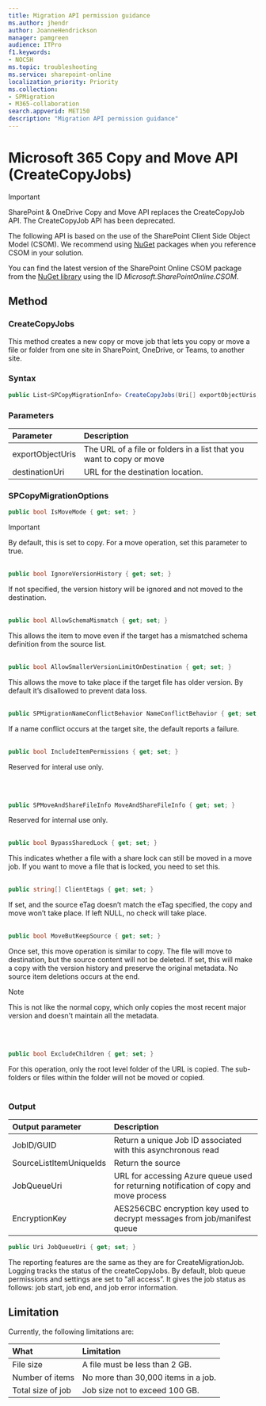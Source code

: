 ```yaml
---
title: Migration API permission guidance
ms.author: jhendr
author: JoanneHendrickson
manager: pamgreen
audience: ITPro
f1.keywords:
- NOCSH
ms.topic: troubleshooting
ms.service: sharepoint-online
localization_priority: Priority
ms.collection: 
- SPMigration
- M365-collaboration
search.appverid: MET150
description: "Migration API permission guidance"
---
```

# Microsoft 365 Copy and Move API (CreateCopyJobs)

>[!Important]
>SharePoint & OneDrive Copy and Move API replaces the CreateCopyJob API.  The CreateCopyJob API has been deprecated. 


The following API is based on the use of the SharePoint Client Side Object Model (CSOM). We recommend using [NuGet](https://www.nuget.org/) packages when you reference CSOM in your solution. 

You can find the latest version of the SharePoint Online CSOM package from the [NuGet library](https://www.nuget.org/) using the ID *Microsoft.SharePointOnline.CSOM*. 


## Method

### CreateCopyJobs
This method creates a new copy or move job that lets you  copy or move a file or folder from one site in SharePoint, OneDrive, or Teams, to another site. 

### Syntax

```cs
public List<SPCopyMigrationInfo> CreateCopyJobs(Uri[] exportObjectUris, Uri destinationUri, SPCopyMigrationOptions options)
 ```  

### Parameters

|**Parameter**|**Description**|
|:-----|:-----|
|exportObjectUris|The URL of a file or folders in a list that you want to copy or move|
|destinationUri|URL for the destination location.|

### SPCopyMigrationOptions


```cs
public bool IsMoveMode { get; set; }
```
>[!Important]
>By default, this is set to copy. For a move operation, set this parameter to true.
</br></br>




```cs
public bool IgnoreVersionHistory { get; set; }
```

If not specified, the version history will be ignored and not moved to the destination.
</br></br>




```cs
public bool AllowSchemaMismatch { get; set; }
```
This allows the item to move even if the target has a mismatched schema definition from the source list. 
</br>
</br>


```CS
public bool AllowSmallerVersionLimitOnDestination { get; set; }
```

This allows the move to take place if the target file has older version. By default it’s disallowed to prevent data loss.
</br>
</br>


```cs
public SPMigrationNameConflictBehavior NameConflictBehavior { get; set; }
```

If a name conflict occurs at the target site, the default reports a failure.
</br>
</br>


```cs
public bool IncludeItemPermissions { get; set; }
```
Reserved for interal use only.

</br>
</br>

```cs
public SPMoveAndShareFileInfo MoveAndShareFileInfo { get; set; }
```
Reserved for internal use only.
</br>
</br>

```cs
public bool BypassSharedLock { get; set; }
```
This indicates whether a file with a share lock can still be moved in a move job. If you want to move a file that is locked, you need to set this.
</br>
</br>

```cs
public string[] ClientEtags { get; set; }
```

If set, and the source eTag doesn’t match the eTag specified, the copy and move won’t take place. If left NULL, no check will take place.
</br>
</br>

```cs
public bool MoveButKeepSource { get; set; }
```

Once set, this move operation is similar to copy. The file will move to destination, but the source content will not be deleted. If set, this will make a copy with the version history and preserve the original metadata. No source item deletions occurs at the end. 

>[!Note]
>This is not like the normal copy, which only copies the most recent major version and doesn't maintain all the metadata.


</br>
</br>


```cs
public bool ExcludeChildren { get; set; }
```
For this operation, only the root level folder of the URL is copied. The sub-folders or files within the folder will not be moved or copied.
</br>
</br>

### Output

|**Output parameter**|**Description**|
|:-----|:-----|
|JobID/GUID|Return a unique Job ID associated with this asynchronous read|
|SourceListItemUniqueIds|Return the source |
|JobQueueUri|URL for accessing Azure queue used for returning notification of copy and move process|
|EncryptionKey|	AES256CBC encryption key used to decrypt messages from job/manifest queue|


```cs
public Uri JobQueueUri { get; set; }
```

The reporting features are the same as they are for CreateMigrationJob. Logging tracks the status of the createCopyJobs. By default, blob queue permissions and settings are set to "all access”. It gives the job status as follows: job start, job end, and job error information. 

## Limitation 
Currently, the following limitations are:

|**What**|**Limitation**|
|:-----|:-----|
|File size|	A file must be less than 2 GB.|
|Number of items|	No more than 30,000 items in a job.|
|Total size of job|	Job size not to exceed 100 GB.|




